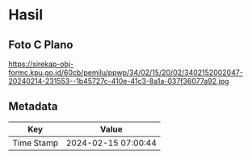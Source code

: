 # Hasil

## Foto C Plano

https://sirekap-obj-formc.kpu.go.id/60cb/pemilu/ppwp/34/02/15/20/02/3402152002047-20240214-231553--1b45727c-410e-41c3-8a1a-037f36077a92.jpg


## Metadata

| Key        | Value               |
| ---------- | ------------------- |
| Time Stamp | 2024-02-15 07:00:44 |



